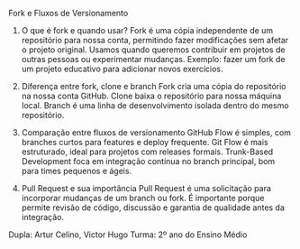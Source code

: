 Fork e Fluxos de Versionamento

1. O que é fork e quando usar?
Fork é uma cópia independente de um repositório para nossa conta, permitindo fazer modificações sem afetar o projeto original. Usamos quando queremos contribuir em projetos de outras pessoas ou experimentar mudanças. Exemplo: fazer um fork de um projeto educativo para adicionar novos exercícios.

2. Diferença entre fork, clone e branch
Fork cria uma cópia do repositório na nossa conta GitHub. Clone baixa o repositório para nossa máquina local. Branch é uma linha de desenvolvimento isolada dentro do mesmo repositório.

3. Comparação entre fluxos de versionamento
GitHub Flow é simples, com branches curtos para features e deploy frequente. Git Flow é mais estruturado, ideal para projetos com releases formais. Trunk-Based Development foca em integração contínua no branch principal, bom para times pequenos e ágeis.

4. Pull Request e sua importância
Pull Request é uma solicitação para incorporar mudanças de um branch ou fork. É importante porque permite revisão de código, discussão e garantia de qualidade antes da integração.

Dupla: Artur Celino, Victor Hugo
Turma: 2º ano do Ensino Médio

